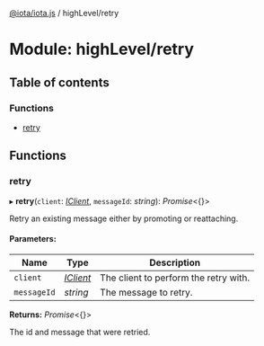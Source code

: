 [@iota/iota.js](../README.md) / highLevel/retry

# Module: highLevel/retry

## Table of contents

### Functions

- [retry](highlevel_retry.md#retry)

## Functions

### retry

▸ **retry**(`client`: [*IClient*](../interfaces/models/iclient.iclient.md), `messageId`: *string*): *Promise*<{}\>

Retry an existing message either by promoting or reattaching.

#### Parameters:

Name | Type | Description |
------ | ------ | ------ |
`client` | [*IClient*](../interfaces/models/iclient.iclient.md) | The client to perform the retry with.   |
`messageId` | *string* | The message to retry.   |

**Returns:** *Promise*<{}\>

The id and message that were retried.
